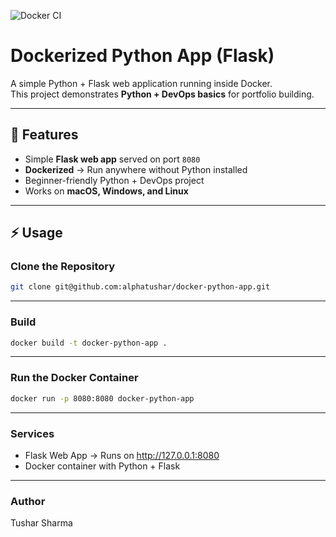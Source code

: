 ![Docker CI](https://github.com/alphatushar/docker-python-app/actions/workflows/docker-ci.yml/badge.svg)
# Dockerized Python App (Flask)

A simple Python + Flask web application running inside Docker.  
This project demonstrates **Python + DevOps basics** for portfolio building.

---

## 🚀 Features

- Simple **Flask web app** served on port `8080`
- **Dockerized** → Run anywhere without Python installed
- Beginner-friendly Python + DevOps project
- Works on **macOS, Windows, and Linux**

---

## ⚡ Usage

### Clone the Repository

```bash
git clone git@github.com:alphatushar/docker-python-app.git
```
--- 

### Build
```bash 
docker build -t docker-python-app .
```
---

### Run the Docker Container
```bash 
docker run -p 8080:8080 docker-python-app
```
---

### Services
- Flask Web App → Runs on http://127.0.0.1:8080
- Docker container with Python + Flask

---
### Author
Tushar Sharma
